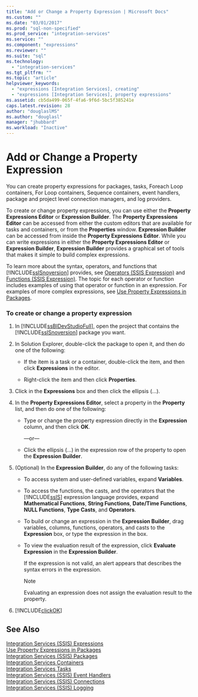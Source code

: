 ```yaml
---
title: "Add or Change a Property Expression | Microsoft Docs"
ms.custom: ""
ms.date: "03/01/2017"
ms.prod: "sql-non-specified"
ms.prod_service: "integration-services"
ms.service: ""
ms.component: "expressions"
ms.reviewer: ""
ms.suite: "sql"
ms.technology: 
  - "integration-services"
ms.tgt_pltfrm: ""
ms.topic: "article"
helpviewer_keywords: 
  - "expressions [Integration Services], creating"
  - "expressions [Integration Services], property expressions"
ms.assetid: cb5da499-065f-4fa6-9f6d-5bc5f385241e
caps.latest.revision: 28
author: "douglaslMS"
ms.author: "douglasl"
manager: "jhubbard"
ms.workload: "Inactive"
---
```

# Add or Change a Property Expression
  You can create property expressions for packages, tasks, Foreach Loop containers, For Loop containers, Sequence containers, event handlers, package and project level connection managers, and log providers.  
  
 To create or change property expressions, you can use either the **Property Expressions Editor** or **Expression Builder**. The **Property Expressions Editor** can be accessed from either the custom editors that are available for tasks and containers, or from the **Properties** window. **Expression Builder** can be accessed from inside the **Property Expressions Editor**. While you can write expressions in either the **Property Expressions Editor** or **Expression Builder**, **Expression Builder** provides a graphical set of tools that makes it simple to build complex expressions.  
  
 To learn more about the syntax, operators, and functions that [!INCLUDE[ssISnoversion](../../includes/ssisnoversion-md.md)] provides, see [Operators &#40;SSIS Expression&#41;](../../integration-services/expressions/operators-ssis-expression.md) and [Functions &#40;SSIS Expression&#41;](../../integration-services/expressions/functions-ssis-expression.md). The topic for each operator or function includes examples of using that operator or function in an expression. For examples of more complex expressions, see [Use Property Expressions in Packages](../../integration-services/expressions/use-property-expressions-in-packages.md).  
  
### To create or change a property expression  
  
1.  In [!INCLUDE[ssBIDevStudioFull](../../includes/ssbidevstudiofull-md.md)], open the project that contains the [!INCLUDE[ssISnoversion](../../includes/ssisnoversion-md.md)] package you want.  
  
2.  In Solution Explorer, double-click the package to open it, and then do one of the following:  
  
    -   If the item is a task or a container, double-click the item, and then click **Expressions** in the editor.  
  
    -   Right-click the item and then click **Properties**.  
  
3.  Click in the **Expressions** box and then click the ellipsis (…).  
  
4.  In the **Property Expressions Editor**, select a property in the **Property** list, and then do one of the following:  
  
    -   Type or change the property expression directly in the **Expression** column, and then click **OK**.  
  
         —or—  
  
    -   Click the ellipsis (…) in the expression row of the property to open the **Expression Builder**.  
  
5.  (Optional) In the **Expression Builder**, do any of the following tasks:  
  
    -   To access system and user-defined variables, expand **Variables**.  
  
    -   To access the functions, the casts, and the operators that the [!INCLUDE[ssIS](../../includes/ssis-md.md)] expression language provides, expand **Mathematical Functions**, **String Functions**, **Date/Time Functions**, **NULL Functions**, **Type Casts**, and **Operators**.  
  
    -   To build or change an expression in the **Expression Builder**, drag variables, columns, functions, operators, and casts to the **Expression** box, or type the expression in the box.  
  
    -   To view the evaluation result of the expression, click **Evaluate Expression** in the **Expression Builder**.  
  
         If the expression is not valid, an alert appears that describes the syntax errors in the expression.  
  
        > [!NOTE]  
        >  Evaluating an expression does not assign the evaluation result to the property.  
  
6.  [!INCLUDE[clickOK](../../includes/clickok-md.md)]  
  
## See Also  
 [Integration Services &#40;SSIS&#41; Expressions](../../integration-services/expressions/integration-services-ssis-expressions.md)   
 [Use Property Expressions in Packages](../../integration-services/expressions/use-property-expressions-in-packages.md)   
 [Integration Services &#40;SSIS&#41; Packages](../../integration-services/integration-services-ssis-packages.md)   
 [Integration Services Containers](../../integration-services/control-flow/integration-services-containers.md)   
 [Integration Services Tasks](../../integration-services/control-flow/integration-services-tasks.md)   
 [Integration Services &#40;SSIS&#41; Event Handlers](../../integration-services/integration-services-ssis-event-handlers.md)   
 [Integration Services &#40;SSIS&#41; Connections](../../integration-services/connection-manager/integration-services-ssis-connections.md)   
 [Integration Services &#40;SSIS&#41; Logging](../../integration-services/performance/integration-services-ssis-logging.md)  
  
  
